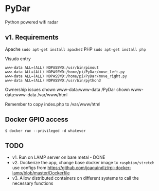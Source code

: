 # PyDar
Python powered wifi radar

## v1. Requirements
Apache `sudo apt-get install apache2`
PHP `sudo apt-get install php` 

Visudo entry 
```
www-data ALL=(ALL) NOPASSWD:/usr/bin/pinout
www-data ALL=(ALL) NOPASSWD:/home/pi/PyDar/move_left.py
www-data ALL=(ALL) NOPASSWD:/home/pi/PyDar/move_right.py
www-data ALL=(ALL) NOPASSWD:/usr/bin/python3
```

Ownership issues
chown www-data:www-data /PyDar
chown www-data:www-data /var/www/html

Remember to copy index.php to /var/www/html
## Docker GPIO access
`$ docker run --privileged -d whatever`

## TODO

* v1. Run on LAMP server on bare metal - DONE
* v2. Dockerize the app, change base docker image to `raspbian/stretch` use configs from https://github.com/joaquindlz/rpi-docker-lamp/blob/master/Dockerfile
* v3. Allow distributed containers on different systems to call the necessary functions
